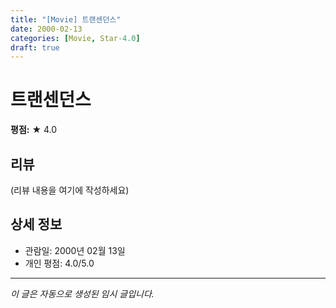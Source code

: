 ```yaml
---
title: "[Movie] 트랜센던스"
date: 2000-02-13
categories: [Movie, Star-4.0]
draft: true
---
```


# 트랜센던스

**평점:** ★ 4.0

## 리뷰

(리뷰 내용을 여기에 작성하세요)

## 상세 정보

- 관람일: 2000년 02월 13일
- 개인 평점: 4.0/5.0

---

*이 글은 자동으로 생성된 임시 글입니다.*
